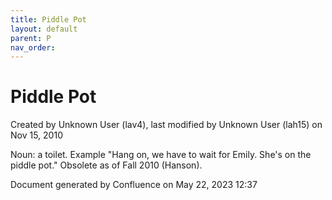 ```yaml
---
title: Piddle Pot
layout: default
parent: P
nav_order:
---
```


# Piddle Pot

Created by  Unknown User (lav4), last modified by  Unknown User (lah15) on Nov 15, 2010

Noun: a toilet. Example &quot;Hang on, we have to wait for Emily. She's on the piddle pot.&quot; Obsolete as of Fall 2010 (Hanson).

Document generated by Confluence on May 22, 2023 12:37


